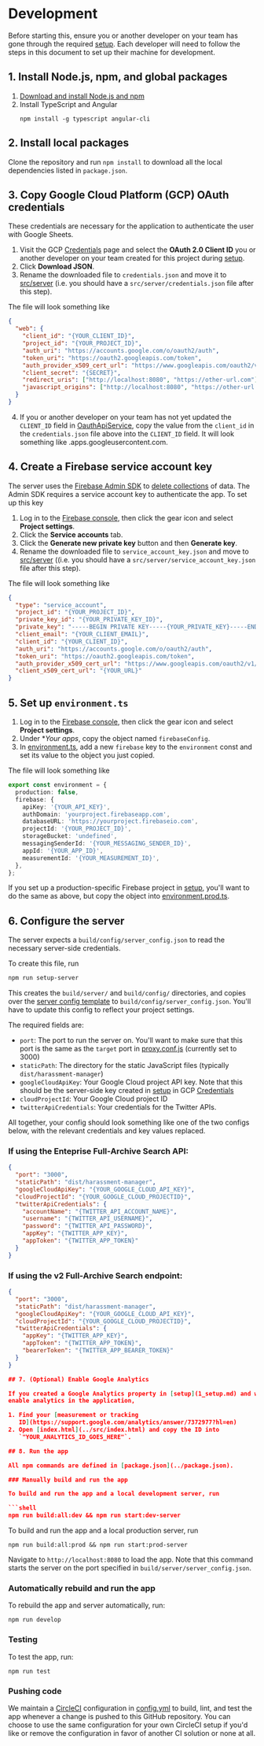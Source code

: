 # Development

Before starting this, ensure you or another developer on your team has gone
through the required [setup](1_setup.md). Each developer will need to follow the
steps in this document to set up their machine for development.

## 1. Install Node.js, npm, and global packages

1. [Download and install Node.js and
   npm](https://docs.npmjs.com/downloading-and-installing-node-js-and-npm#using-a-node-version-manager-to-install-nodejs-and-npm)
2. Install TypeScript and Angular
   ```shell
   npm install -g typescript angular-cli
   ```

## 2. Install local packages

Clone the repository and run `npm install` to download all the local
dependencies listed in `package.json`.

## 3. Copy Google Cloud Platform (GCP) OAuth credentials

These credentials are necessary for the application to authenticate the user
with Google Sheets.

1. Visit the GCP
   [Credentials](https://console.cloud.google.com/apis/credentials) page and
   select the **OAuth 2.0 Client ID** you or another developer on your team
   created for this project during [setup](1_setup.md).
2. Click **Download JSON**.
3. Rename the downloaded file to `credentials.json` and move it to
   [src/server](src/server) (i.e. you should have a
   `src/server/credentials.json` file after this step).

The file will look something like

```json
{
  "web": {
    "client_id": "{YOUR_CLIENT_ID}",
    "project_id": "{YOUR_PROJECT_ID}",
    "auth_uri": "https://accounts.google.com/o/oauth2/auth",
    "token_uri": "https://oauth2.googleapis.com/token",
    "auth_provider_x509_cert_url": "https://www.googleapis.com/oauth2/v1/certs",
    "client_secret": "{SECRET}",
    "redirect_uris": ["http://localhost:8080", "https://other-url.com"],
    "javascript_origins": ["http://localhost:8080", "https://other-url.com"]
  }
}
```

4. If you or another developer on your team has not yet updated the `CLIENT_ID`
   field in [OauthApiService](../src/app/oauth_api.service.ts), copy the value
   from the `client_id` in the `credentials.json` file above into the
   `CLIENT_ID` field. It will look something like <long string of
   characters>.apps.googleusercontent.com.

## 4. Create a Firebase service account key

The server uses the [Firebase Admin
SDK](https://firebase.google.com/docs/admin/setup) to [delete
collections](https://firebase.google.com/docs/firestore/manage-data/delete-data#collections)
of data. The Admin SDK requires a service account key to authenticate the app.
To set up this key

1. Log in to the [Firebase console](https://console.firebase.google.com/), then
   click the gear icon and select **Project settings**.
2. Click the **Service accounts** tab.
3. Click the **Generate new private key** button and then **Generate key**.
4. Rename the downloaded file to `service_account_key.json` and move to
   [src/server](src/server) ((i.e. you should have a
   `src/server/service_account_key.json` file after this step).

The file will look something like

```json
{
  "type": "service_account",
  "project_id": "{YOUR_PROJECT_ID}",
  "private_key_id": "{YOUR_PRIVATE_KEY_ID}",
  "private_key": "-----BEGIN PRIVATE KEY-----{YOUR_PRIVATE_KEY}-----END PRIVATE KEY-----\n",
  "client_email": "{YOUR_CLIENT_EMAIL}",
  "client_id": "{YOUR_CLIENT_ID}",
  "auth_uri": "https://accounts.google.com/o/oauth2/auth",
  "token_uri": "https://oauth2.googleapis.com/token",
  "auth_provider_x509_cert_url": "https://www.googleapis.com/oauth2/v1/certs",
  "client_x509_cert_url": "{YOUR_URL}"
}
```

## 5. Set up `environment.ts`

1. Log in to the [Firebase console](https://console.firebase.google.com/), then
   click the gear icon and select **Project settings**.
2. Under \*_Your apps_, copy the object named `firebaseConfig`.
3. In [environment.ts](../src/environment.ts), add a new `firebase` key to the
   `environment` const and set its value to the object you just copied.

The file will look something like

```ts
export const environment = {
  production: false,
  firebase: {
    apiKey: '{YOUR_API_KEY}',
    authDomain: 'yourproject.firebaseapp.com',
    databaseURL: 'https://yourproject.firebaseio.com',
    projectId: '{YOUR_PROJECT_ID}',
    storageBucket: 'undefined',
    messagingSenderId: '{YOUR_MESSAGING_SENDER_ID}',
    appId: '{YOUR_APP_ID}',
    measurementId: '{YOUR_MEASUREMENT_ID}',
  },
};
```

If you set up a production-specific Firebase project in [setup](1_setup.md),
you'll want to do the same as above, but copy the object into
[environment.prod.ts](../src/environment.prod.ts).

## 6. Configure the server

The server expects a `build/config/server_config.json` to read the necessary
server-side credentials.

To create this file, run

```bash
npm run setup-server
```

This creates the `build/server/` and `build/config/` directories, and copies
over the [server config template](../src/server/server_config_template.json) to
`build/config/server_config.json`. You'll have to update this config to reflect
your project settings.

The required fields are:

- `port`: The port to run the server on. You'll want to make sure that this port
  is the same as the `target` port in [proxy.conf.js](../proxy.conf.js)
  (currently set to 3000)
- `staticPath`: The directory for the static JavaScript files (typically
  `dist/harassment-manager`)
- `googleCloudApiKey`: Your Google Cloud project API key. Note that this should
  be the server-side key created in [setup](1_setup.md) in GCP
  [Credentials](https://console.cloud.google.com/apis/credentials)
- `cloudProjectId`: Your Google Cloud project ID
- `twitterApiCredentials`: Your credentials for the Twitter APIs.

All together, your config should look something like one of the two configs
below, with the relevant credentials and key values replaced.

### If using the Enteprise Full-Archive Search API:

```json
{
  "port": "3000",
  "staticPath": "dist/harassment-manager",
  "googleCloudApiKey": "{YOUR_GOOGLE_CLOUD_API_KEY}",
  "cloudProjectId": "{YOUR_GOOGLE_CLOUD_PROJECTID}",
  "twitterApiCredentials": {
    "accountName": "{TWITTER_API_ACCOUNT_NAME}",
    "username": "{TWITTER_API_USERNAME}",
    "password": "{TWITTER_API_PASSWORD}",
    "appKey": "{TWITTER_APP_KEY}",
    "appToken": "{TWITTER_APP_TOKEN}"
  }
}
```

### If using the v2 Full-Archive Search endpoint:

````json
{
  "port": "3000",
  "staticPath": "dist/harassment-manager",
  "googleCloudApiKey": "{YOUR_GOOGLE_CLOUD_API_KEY}",
  "cloudProjectId": "{YOUR_GOOGLE_CLOUD_PROJECTID}",
  "twitterApiCredentials": {
    "appKey": "{TWITTER_APP_KEY}",
    "appToken": "{TWITTER_APP_TOKEN}",
    "bearerToken": "{TWITTER_APP_BEARER_TOKEN}"
  }
}

## 7. (Optional) Enable Google Analytics

If you created a Google Analytics property in [setup](1_setup.md) and want to
enable analytics in the application,

1. Find your [measurement or tracking
   ID](https://support.google.com/analytics/answer/7372977?hl=en)
2. Open [index.html](../src/index.html) and copy the ID into
   `"YOUR_ANALYTICS_ID_GOES_HERE"`.

## 8. Run the app

All npm commands are defined in [package.json](../package.json).

### Manually build and run the app

To build and run the app and a local development server, run

```shell
npm run build:all:dev && npm run start:dev-server
````

To build and run the app and a local production server, run

```shell
npm run build:all:prod && npm run start:prod-server
```

Navigate to `http://localhost:8080` to load the app. Note that this command
starts the server on the port specified in `build/server/server_config.json`.

### Automatically rebuild and run the app

To rebuild the app and server automatically, run:

```shell
npm run develop
```

### Testing

To test the app, run:

```shell
npm run test
```

### Pushing code

We maintain a [CircleCI](https://circleci.com/) configuration in
[config.yml](../config.yml) to build, lint, and test the app whenever a change
is pushed to this GitHub repository. You can choose to use the same
configuration for your own CircleCI setup if you'd like or remove the
configuration in favor of another CI solution or none at all.
